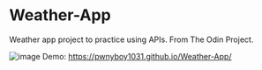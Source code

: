 # Weather-App
Weather app project to practice using APIs. From The Odin Project.


![image](https://user-images.githubusercontent.com/64833334/232252983-b06b1b21-b82c-432b-886c-2b580312f94c.png)
Demo: https://pwnyboy1031.github.io/Weather-App/
